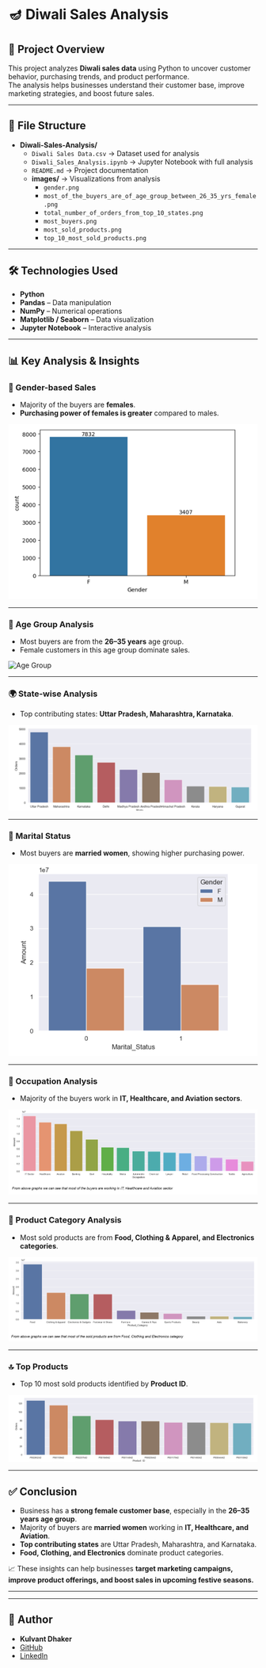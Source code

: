 # 🪔 Diwali Sales Analysis

## 📌 Project Overview  
This project analyzes **Diwali sales data** using Python to uncover customer behavior, purchasing trends, and product performance.  
The analysis helps businesses understand their customer base, improve marketing strategies, and boost future sales.

---

## 📂 File Structure

- **Diwali-Sales-Analysis/**
  - `Diwali Sales Data.csv` → Dataset used for analysis  
  - `Diwali_Sales_Analysis.ipynb` → Jupyter Notebook with full analysis  
  - `README.md` → Project documentation  
  - **images/** → Visualizations from analysis  
    - `gender.png`  
    - `most_of_the_buyers_are_of_age_group_between_26_35_yrs_female.png`  
    - `total_number_of_orders_from_top_10_states.png`  
    - `most_buyers.png`  
    - `most_sold_products.png`  
    - `top_10_most_sold_products.png`




---

## 🛠️ Technologies Used
- **Python**
- **Pandas** – Data manipulation  
- **NumPy** – Numerical operations  
- **Matplotlib / Seaborn** – Data visualization  
- **Jupyter Notebook** – Interactive analysis  

---

## 📊 Key Analysis & Insights  

### 👩 Gender-based Sales  
- Majority of the buyers are **females**.  
- **Purchasing power of females is greater** compared to males.  

![Gender](images/gender.png)

---

### 👥 Age Group Analysis  
- Most buyers are from the **26–35 years** age group.  
- Female customers in this age group dominate sales.  

![Age Group](images/most_of_the_buyers_are_of_age_group_between_26_35_yrs_female.png)

---

### 🌍 State-wise Analysis  
- Top contributing states: **Uttar Pradesh, Maharashtra, Karnataka**.  

![Top States](images/total_number_of_orders_from_top_10_states.png)

---

### 💍 Marital Status  
- Most buyers are **married women**, showing higher purchasing power.  

![Marital States](images/marital_status.png)

---

### 💼 Occupation Analysis  
- Majority of the buyers work in **IT, Healthcare, and Aviation sectors**.  

![Occupation](images/most_buyers.png)

---

### 🛒 Product Category Analysis  
- Most sold products are from **Food, Clothing & Apparel, and Electronics categories**.  

![Products](images/most_sold_products.png)

---

### 🔝 Top Products  
- Top 10 most sold products identified by **Product ID**.  

![Top Products](images/top_10_most_sold_products.png)

---

## ✅ Conclusion  
- Business has a **strong female customer base**, especially in the **26–35 years age group**.  
- Majority of buyers are **married women** working in **IT, Healthcare, and Aviation**.  
- **Top contributing states** are Uttar Pradesh, Maharashtra, and Karnataka.  
- **Food, Clothing, and Electronics** dominate product categories.  

📈 These insights can help businesses **target marketing campaigns, improve product offerings, and boost sales in upcoming festive seasons.**

---
---

## 👤 Author
- **Kulvant Dhaker**  
- [GitHub](https://github.com/DhakerKulvant)
- [LinkedIn](https://www.linkedin.com/in/dhakerkulvant01)